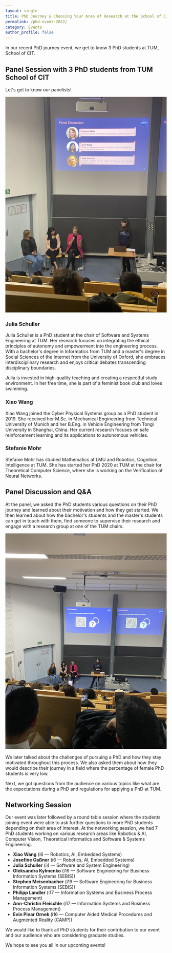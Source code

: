 ```yaml
---
layout: single
title: PhD Journey & Choosing Your Area of Research at the School of CIT
permalink: /phd-event-2022/
category: Events
author_profile: false
---
```


In our recent PhD journey event, we get to know 3 PhD students at TUM, School of CIT. 


## Panel Session with 3 PhD students from TUM School of CIT

Let's get to know our panelists!

![](/assets/images/content-2022/phd-journey-1.jpg)

### Julia Schuller

Julia Schuller is a PhD student at the chair of Software and Systems Engineering at TUM. Her research focuses on integrating the ethical principles of autonomy and empowerment into the engineering process. With a bachelor's degree in Informatics from TUM and a master's degree in Social Sciences of the Internet from the University of Oxford, she embraces interdisciplinary research and enjoys critical debates transcending disciplinary boundaries.

Julia is invested in high-quality teaching and creating a respectful study environment. In her free time, she is part of a feminist book club and loves swimming.

### Xiao Wang
Xiao Wang joined the Cyber Physical Systems group as a PhD student in 2019. She received her M.Sc. in Mechanical Engineering from Technical University of Munich and her B.Eng. in Vehicle Engineering from Tongi University in Shanghai, China. Her current research focuses on safe reinforcement learning and its applications to autonomous vehicles.

### Stefanie Mohr

Stefanie Mohr has studied Mathematics at LMU and Robotics, Cognition, Intelligence at TUM. She has started her PhD 2020 at TUM at the chair for Theoretical Computer Science, where she is working on the Verification of Neural Networks.

## Panel Discussion and Q&A

At the panel, we asked the PhD students various questions on their PhD journey and learned about their motivation and how they get started. We then learned about how the bachelor's students and the master's students can get in touch with them, find someone to supervise their research and engage with a research group at one of the TUM chairs. 

![](/assets/images/content-2022/phd-journey-2.jpg)

We later talked about the challenges of pursuing a PhD and how they stay motivated throughout this process. We also asked them about how they would describe their journey in a field where the percentage of female PhD students is very low. 

Next, we got questions from the audience on various topics like what are the expectations during a PhD and regulations for applying a PhD at TUM.


## Networking Session

Our event was later followed by a round table session where the students joining event were able to ask further questions to more PhD students depending on their area of interest. At the networking session, we had 7 PhD students working on various research areas like Robotics & AI, Computer Vision, Theoretical Informatics and Software & Systems Engineering.

* **Xiao Wang** (i6 — Robotics, AI, Embedded Systems)
* **Josefine Gaßner** (i6 — Robotics, AI, Embedded Systems)
* **Julia Schuller** (i4 — Software and System Engineering)
* **Oleksandra Kylmenko** (i19 — Software Engineering for Business Information Systems (SEBIS))
* **Stephen Meisenbacher** (i19 — Software Engineering for Business Information Systems (SEBIS))
* **Philipp Landler** (i17 — Information Systems and Business Process Management)
* **Ann-Christin Fleischle** (i17 — Information Systems and Business Process Management)
* **Evin Pinar Ornek** (i16 — Computer Aided Medical Procedures and Augmented Reality (CAMP))



We would like to thank all PhD students for their contribution to our event and our audience who are considering graduate studies. 

We hope to see you all in our upcoming events!

